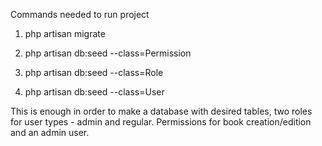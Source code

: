 Commands needed to run project

1. php artisan migrate

2. php artisan db:seed --class=Permission

3. php artisan db:seed --class=Role

4. php artisan db:seed --class=User

This is enough in order to make a database with desired tables, two roles for user types - admin and regular.
Permissions for book creation/edition and an admin user.
